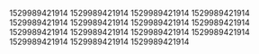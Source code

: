 1529989421914
1529989421914
1529989421914
1529989421914
1529989421914
1529989421914
1529989421914
1529989421914
1529989421914
1529989421914
1529989421914
1529989421914
1529989421914
1529989421914
1529989421914